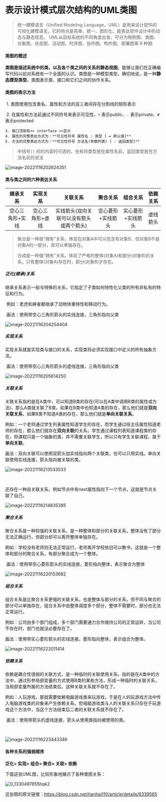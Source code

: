 # 表示设计模式层次结构的UML类图

> 统一建模语言（Unified Modeling Language，UML）是用来设计软件的可视化建模语言。它的特点是简单、统一、图形化、能表达软件设计中的动态与静态信息。 UML从目标系统的不同角度出发，可分为用例图、类图、对象图、状态图、活动图、时序图、协作图、构件图、部署图等 9 种图

#### 类图的概述

​		**类图是描述系统中的类，以及各个类之间的关系的静态视图**。能够让我们在正确编写代码以前对系统有一个全面的认识。类图是一种模型类型，确切地说，是一种**静态模型类型**。类图表示类、接口和它们之间的协作关系。



#### 类图的表示方法

​	1. 类图使用包含类名、属性和方法的且三者间存在分割线的矩形表示

​	2. 在属性和方法前通过不同符号来表示可见性，`+` 表示public、`-` 表示private、`#` 表示protected

 	3. 接口顶部有<< interface >>显示
 	4. 属性的完整表达方式为：**可见性符号 属性名 : 类型 [ = 默认值]**
 	5. 方法的完整表达方式为：**可见性符号 方法名(参数列表) [ : 返回类型]**

> 中括号`[]` 间的内容时可选的，也有将类型放在属性名前，返回类型放在方法名前的说法



![image-20221116202624351](https://cdn.staticaly.com/gh/kui-ming/tuchuang/main/images202211162243746.png)



#### 类与类之间的六种表达关系

|    继承关系     |    实现关系     |                 关联关系                 |     聚合关系      |     组合关系      | 依赖关系 |
| :-------------: | :-------------: | :--------------------------------------: | :---------------: | :---------------: | :------: |
| 空心三角形+实线 | 空心三角形+虚线 | 实线箭头(双向关联可以没有箭头或两个箭头) | 空心菱形+实线箭头 | 实心菱形+实线箭头 | 虚线箭头 |

> 聚合是一种弱“拥有”关系，体现在对象A中可以包含有对象B，但对象B不是对象A的一部分，其可以单独存在。
>
> 合成是一种强“拥有”关系。体现了严格的整体(对象A)和部分(对象B)的关系，只有整体(对象A)存在时，部分(对象B)才存在。



##### 泛化(继承)关系

​		继承关系表示一般与特殊的关系，它指定了子类如何特性化父类的所有非私有的特征和行为。

​		例如：老虎和麻雀都继承了动物体重特性和移动行为。

​		画法：使用带空心三角形箭头的实线连接，三角形指向父类

![image-20221116204254404](https://cdn.staticaly.com/gh/kui-ming/tuchuang/main/images202211162243748.png)

##### 实现关系

​		实现关系就是实现类与接口的关系，实现类将必须实现接口中定义的所有抽象方法。

​		画法：使用带空心三角形箭头的虚线连接，三角形指向父类

![image-20221116205614250](https://cdn.staticaly.com/gh/kui-ming/tuchuang/main/images202211162243749.png)

##### 关联关系

​		关联关系指的是在A类中，可以知道B类的存在(可以在A类中调用B类的属性或方法)，那么A类就关联了B类，如果在B类中也知道A类的存在，那么他们就是**双向关联关系**，如果B类不知道A类的存在，那么他们就是**单向关联关系**。

​		例如：一个老师通过学生列表属性知道学生的存在，而学生通过班主任属性知道老师的存在，那么他们就存在**双向关联**的关系。学生通过课程列表知道课程类的存在，但课程只是一个抽象的类，并不需要关联学生，所以只有学生关联课程，属于**单向关联**。

​		画法：双向关联可以使用双箭头加实线指向两个关联类，也可以只用实线。单向关联使用实线连接，箭头指向被关联的类。

![image-20221116213533533](https://cdn.staticaly.com/gh/kui-ming/tuchuang/main/images202211162243750.png)

​	

还存在一种自关联关系，例如节点中有next属性指向下一个节点，这就是节点关联了自己。

![image-20221116214835385](https://cdn.staticaly.com/gh/kui-ming/tuchuang/main/images202211162243751.png)

##### 聚合关系

​		聚合关系是一种较强的关联关系，是一种整体和部分的关联关系，整体没有了部分无法正确运行，但部分却可以离开整体单独存在。

​		例如：学校没有老师则无法正常运行，老师离开学校依旧可以教书，这就是一个整体和部分的聚合关系，有部分聚合成为一个整体。

​		画法：使用带空心菱形箭头的实线连接，菱形指向整体，表示聚合为整体

![image-20221116220153682](https://cdn.staticaly.com/gh/kui-ming/tuchuang/main/images202211162243752.png)

##### 组合关系

​		组合关系是比聚合关系更强的关联关系，也是整体与部分的关系。但不同与聚合的部分可以单独存在，组合关系中由整体调度多个部分，整体不需要时，部分也无法正常运行。

​		例如：公司由多个部门组成，多个部门需要通力合作维持公司的正常运转，当公司不存在时，部门也就没必要存在了。

​		画法：使用带实心菱形箭头的实线连接，菱形指向整体，表示组合为整体。

![image-20221116222011414](https://cdn.staticaly.com/gh/kui-ming/tuchuang/main/images202211162243753.png)

##### 依赖关系

​		依赖是耦合性很弱的关联方式，是一种临时的关联使用关系。指的是在A类中的方法中，通过形参局部变量的方式使用B类的某些方法，形成一种临时的关联关系，当局部变量所属的方法结束后，这种关联关系就不存在了。

​		例如：人玩游戏，那就需要依赖电脑游戏类来玩游戏，于是在人的玩游戏方法中传入电脑游戏类的对象来产生依赖关系。但电脑游戏类与人的关联关系只存在于玩游戏这个方法中，当这个方法结束后二者的关联关系就不存在了。

​		画法：使用带箭头的虚线连接，箭头从使用类指向被使用的类。

​		

![image-20221116223443346](https://cdn.staticaly.com/gh/kui-ming/tuchuang/main/images202211162243754.png)



#### 各种关系的强弱顺序

**泛化= 实现> 组合> 聚合> 关联> 依赖**

下面这张UML图，比较形象地展示了各种类图关系：

![0_1330497855hqk2](https://cdn.staticaly.com/gh/kui-ming/tuchuang/main/images202211162340851.jpg)


这张图的原文链接：https://blog.csdn.net/tianhai110/article/details/6339565

